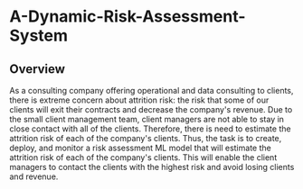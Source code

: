 # A-Dynamic-Risk-Assessment-System
## Overview
As a consulting company offering operational and data consulting to clients, there is extreme concern about 
attrition risk: the risk that some of our clients will exit their contracts and decrease the company's revenue. 
Due to the small client management team, client managers are not able to stay in close contact with all of the clients.
Therefore, there is need to estimate the attrition risk of each of the company's clients.
Thus, the task is to create, deploy, and monitor a risk assessment ML model that will estimate the attrition 
risk of each of the company's clients. This will enable the 
client managers to contact the clients with the highest risk and avoid losing clients and revenue.
